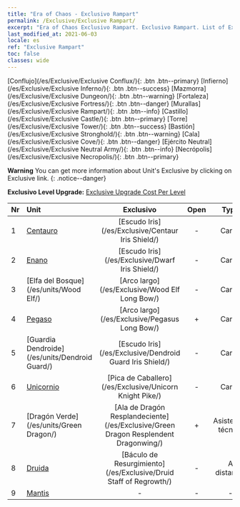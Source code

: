 ```yaml
---
title: "Era of Chaos - Exclusivo Rampart"
permalink: /Exclusive/Exclusive Rampart/
excerpt: "Era of Chaos Exclusivo Rampart. Exclusivo Rampart. List of Exclusivo Rampart in Era of Chaos"
last_modified_at: 2021-06-03
locale: es
ref: "Exclusive Rampart"
toc: false
classes: wide
---
```

 [Conflujo](/es/Exclusive/Exclusive Conflux/){: .btn .btn--primary} [Infierno](/es/Exclusive/Exclusive Inferno/){: .btn .btn--success} [Mazmorra](/es/Exclusive/Exclusive Dungeon/){: .btn .btn--warning} [Fortaleza](/es/Exclusive/Exclusive Fortress/){: .btn .btn--danger} [Murallas](/es/Exclusive/Exclusive Rampart/){: .btn .btn--info} [Castillo](/es/Exclusive/Exclusive Castle/){: .btn .btn--primary} [Torre](/es/Exclusive/Exclusive Tower/){: .btn .btn--success} [Bastión](/es/Exclusive/Exclusive Stronghold/){: .btn .btn--warning} [Cala](/es/Exclusive/Exclusive Cove/){: .btn .btn--danger} [Ejército Neutral](/es/Exclusive/Exclusive Neutral Army/){: .btn .btn--info} [Necrópolis](/es/Exclusive/Exclusive Necropolis/){: .btn .btn--primary} 

**Warning** You can get more information about Unit's Exclusive by clicking on Exclusive link. 
{: .notice--danger}

 **Exclusivo Level Upgrade:** [Exclusive Upgrade Cost Per Level](/Exclusive/ExclusiveUpgradeCostPerLevel/)

  | Nr |         Unit        | Exclusivo | Open  |    Type   |  Item to Rank UP      |  Aspecto   |
  |:---|:--------------------|:-------------:|:-----:|:---------:|:---------------------:|:-------:|
  | 1  | [Centauro](/es/units/Centaur/) | [Escudo Iris](/es/Exclusive/Centaur Iris Shield/) | - | Carga | [Ficha de Escudo Iris](/ItemsES/con_913/) | - |
  | 2  | [Enano](/es/units/Dwarf/) | [Escudo Iris](/es/Exclusive/Dwarf Iris Shield/) | - | Carga | [Ficha de Escudo Iris](/ItemsES/con_913/) | - |
  | 3  | [Elfa del Bosque](/es/units/Wood Elf/) | [Arco largo](/es/Exclusive/Wood Elf Long Bow/) | - | Carga | [Ficha de Arco Largo](/ItemsES/con_914/) | - |
  | 4  | [Pegaso](/es/units/Pegasus/) | [Arco largo](/es/Exclusive/Pegasus Long Bow/) | + | Carga | [Ficha de Arco Largo](/ItemsES/con_914/) | - |
  | 5  | [Guardia Dendroide](/es/units/Dendroid Guard/) | [Escudo Iris](/es/Exclusive/Dendroid Guard Iris Shield/) | - | Carga | [Ficha de Escudo Iris](/ItemsES/con_913/) | - |
  | 6  | [Unicornio](/es/units/Unicorn/) | [Pica de Caballero](/es/Exclusive/Unicorn Knight Pike/) | - | Carga | [Ficha de Pica de Caballero](/ItemsES/con_916/) | - |
  | 7  | [Dragón Verde](/es/units/Green Dragon/) | [Ala de Dragón Resplandeciente](/es/Exclusive/Green Dragon Resplendent Dragonwing/) | + | Asistencia técnica | [Ficha de Ala de Dragón Resplandeciente](/ItemsES/con_976/) | [Aspecto Especial de Ala de Dragón Resplandeciente](/ItemsES/con_644/) |
  | 8  | [Druida](/es/units/Druid/) | [Báculo de Resurgimiento](/es/Exclusive/Druid Staff of Regrowth/) | - | A distancia | [Ficha de Báculo de Resurgimiento](/ItemsES/con_977/) | [Aspecto Especial de Báculo de Resurgimiento](/ItemsES/con_645/) |
  | 9  | [Mantis](/es/units/Mantis/) | - | - | - | none | none |
